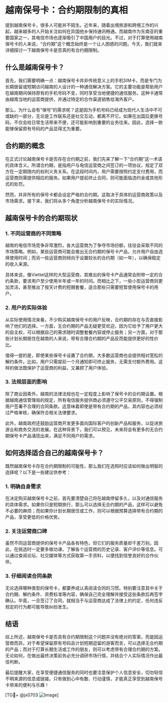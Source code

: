 # 越南保号卡：合约期限制的真相

提到越南保号卡，很多人可能并不陌生。近年来，随着出境旅游和跨境工作的兴起，越来越多的人开始关注如何在异国他乡保持通讯畅通。而越南作为东南亚的重要国家之一，其电信市场也逐渐吸引了中国用户的目光。不过，对于打算使用越南保号卡的人来说，“合约期”这个概念始终是一个让人困惑的问题。今天，我们就来详细探讨一下越南保号卡是否真的有合约期限制。

## 什么是越南保号卡？

首先，我们需要明确一点：越南保号卡并非传统意义上的手机SIM卡，而是专门为长期居留或短期访问越南的人设计的一种通信解决方案。它的主要功能是帮助用户在越南期间保持原有的手机号码不变，同时享受当地便捷的通信服务。这种卡通常由越南当地的运营商提供，并通过特定的合作渠道销售给海外客户。

那么，为什么会有“保号”的需求呢？这是因为手机号码已经成为现代人生活中不可或缺的一部分，无论是工作联系还是社交互动，都离不开它。如果在出国后更换号码，不仅会给日常生活带来不便，还可能影响到重要的业务往来。因此，选择一款能够保留原有号码的产品显得尤为重要。

## 合约期的概念

在正式讨论越南保号卡是否存在合约期之前，我们先来了解一下“合约期”这一术语的具体含义。所谓合约期，是指用户与电信运营商之间签订的一项协议，规定了双方在一定期限内的权利义务关系。在这段时间内，用户需要按照约定支付费用，而运营商则需提供相应的服务。如果用户提前终止合同，则可能面临违约金或其他形式的处罚。

然而，并非所有的保号卡都会设定严格的合约期。这取决于具体的运营商政策以及市场需求。接下来，我们将从多个角度分析越南保号卡的实际情况。

## 越南保号卡的合约期现状

### 1. 不同运营商的不同策略

越南的电信市场竞争非常激烈，各大运营商为了争夺市场份额，往往会采取不同的市场策略。例如，某些运营商可能会推出无合约期的保号卡产品，允许用户自由选择使用时间；而另一些运营商则倾向于设置较长的合约期（如一年），以确保稳定的收入来源。

具体来说，像Viettel这样的大型运营商，其推出的保号卡产品通常会附带一定的合约条款，要求用户至少使用半年或一年的时间。而相比之下，一些小型运营商则更加灵活，甚至推出了按天计费的短期套餐，适合那些只需要短暂使用保号卡的用户。

### 2. 用户的实际体验

从实际使用情况来看，不少购买越南保号卡的用户反映，合约期的存在与否直接影响了他们的选择。一方面，无合约期的产品无疑更受欢迎，因为它给予了用户更大的自主权，可以根据自己的需求随时调整套餐内容或停止服务；另一方面，对于那些计划长期居住在越南的人来说，带有合理合约期的产品反而能提供更好的性价比。

值得一提的是，即使某些保号卡设置了合约期，大多数运营商也会提供相对宽松的解约条件。比如，用户只需提前一个月通知即可终止服务，无需支付额外费用。这样的做法既保护了运营商的利益，又兼顾了用户体验。

### 3. 法规层面的影响

除了商业因素外，越南的法律法规也在一定程度上影响了保号卡的合约期设置。根据越南通信管理局的规定，所有电信服务提供商必须遵守公平交易原则，不得强制用户签署不合理的合同条款。这意味着即使是带有合约期的产品，其内容也必须经过严格审核，确保符合相关法律要求。

此外，越南政府还鼓励运营商开发更多面向国际客户的创新产品和服务，以促进旅游业和商务交流的发展。在这种背景下，我们可以预见，未来将会有更多的无合约期保号卡产品涌现出来，满足不同用户的需求。

## 如何选择适合自己的越南保号卡？

既然越南保号卡存在合约期限制的可能性，那么我们在选购时应该如何做出明智的选择呢？以下是一些建议供参考：

### 1. 明确自身需求

在决定购买越南保号卡之前，首先要清楚自己将在越南停留多久，以及对通信服务的具体需求。如果你只是短期旅行，那么可以选择无合约期的产品，这样可以避免不必要的麻烦；而如果你计划长期居住或工作，则可以根据预算选择带有合约期的产品，享受更低的价格优势。

### 2. 关注运营商口碑

虽然不同运营商提供的保号卡产品各有特色，但它们的服务质量却千差万别。因此，在挑选时一定要多做功课，了解各个运营商的历史记录、客户评价等信息。可以通过查阅论坛、社交媒体等方式获取第一手资料，以便找到信誉良好的合作伙伴。

### 3. 仔细阅读合同条款

无论选择哪种类型的保号卡，都要养成认真阅读合同的习惯。特别要注意其中关于合约期、解约条件、资费标准等内容，确保自己完全理解并接受这些条款后再签字确认。毕竟，一旦签订了合同，就相当于与运营商达成了法律上的约定，任何违反规定的行为都可能导致纠纷发生。

## 结语

综上所述，越南保号卡是否具有合约期限制这个问题并没有绝对的答案，而是因运营商而异。对于希望保留原有号码且计划短期逗留的游客而言，可以选择无合约期的产品；而对于打算长期生活或工作的朋友，则可以考虑带有合理合约期的方案。无论如何，在做出最终决策前务必充分调研市场行情，并结合个人实际情况作出最佳判断。

最后提醒大家，在享受便捷通信服务的同时也要注意保护个人信息安全，切勿轻信不明来源的信息或链接。只有做到心中有数、行动谨慎，才能真正享受到越南保号卡带来的便利与乐趣！

[TG💪+ @jx0703 ![Image](https://github.com/user-attachments/assets/dbca1d08-cadb-493c-b0ec-ad6f7a83f270)]